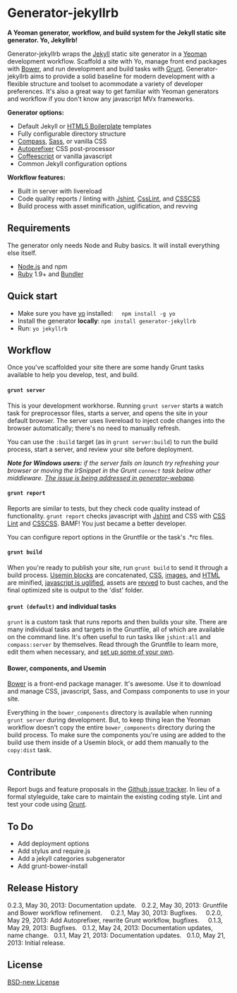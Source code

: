 # Generator-jekyllrb 

**A Yeoman generator, workflow, and build system for the Jekyll static site generator. Yo, Jekyllrb!**

Generator-jekyllrb wraps the [Jekyll](http://jekyllrb.com/) static site generator in a [Yeoman](http://yeoman.io/) development workflow. Scaffold a site with Yo, manage front end packages with [Bower](http://bower.io/), and run development and build tasks with [Grunt](http://gruntjs.com/). Generator-jekyllrb aims to provide a solid baseline for modern development with a flexible structure and toolset to acommodate a variety of developer preferences. It's also a great way to get familiar with Yeoman generators and workflow if you don't know any javascript MVx frameworks.

**Generator options:**

- Default Jekyll or [HTML5 Boilerplate](http://html5boilerplate.com/) templates
- Fully configurable directory structure
- [Compass](http://compass-style.org/), [Sass](http://sass-lang.com/), or vanilla CSS
- [Autoprefixer](https://github.com/ai/autoprefixer) CSS post-processor
- [Coffeescript](http://coffeescript.org/) or vanilla javascript
- Common Jekyll configuration options

**Workflow features:**

- Built in server with livereload
- Code quality reports / linting with [Jshint](http://www.jshint.com/), [CssLint](http://csslint.net/), and [CSSCSS](http://zmoazeni.github.io/csscss/)
- Build process with asset minification, uglification, and revving

## Requirements

The generator only needs Node and Ruby basics. It will install everything else itself.

- [Node.js](http://nodejs.org/) and npm
- [Ruby](http://www.ruby-lang.org/) 1.9+ and [Bundler](http://gembundler.com/) 

## Quick start

- Make sure you have [yo](https://github.com/yeoman/yo) installed:
    `npm install -g yo`
- Install the generator **locally**: `npm install generator-jekyllrb`
- Run: `yo jekyllrb`

## Workflow

Once you've scaffolded your site there are some handy Grunt tasks available to help you develop, test, and build.

#### `grunt server`

This is your development workhorse. Running `grunt server` starts a watch task for preprocessor files, starts a server, and opens the site in your default browser. The server uses livereload to inject code changes into the browser automatically; there's no need to manually refresh.

You can use the `:build` target (as in `grunt server:build`) to run the build process, start a server, and review your site before deployment.

*__Note for Windows users:__ if the server fails on launch try refreshing your browser or moving the lrSnippet in the Grunt `connect` task below other middleware. [The issue is being addressed in generator-webapp](https://github.com/yeoman/generator-webapp/issues/63).* 

#### `grunt report`

Reports are similar to tests, but they check code quality instead of functionality. `grunt report` checks javascript with [Jshint](http://www.jshint.com/) and CSS with [CSS Lint](http://csslint.net/) and [CSSCSS](http://zmoazeni.github.io/csscss/). BAMF! You just became a better developer. 

You can configure report options in the Gruntfile or the task's .\*rc files.

#### `grunt build`

When you're ready to publish your site, run `grunt build` to send it through a build process. [Usemin blocks](https://github.com/yeoman/grunt-usemin#the-useminprepare-task) are concatenated, [CSS](https://github.com/gruntjs/grunt-contrib-cssmin), [images](https://github.com/gruntjs/grunt-contrib-imagemin), and [HTML](https://github.com/gruntjs/grunt-contrib-htmlmin) are minified, [javascript is uglified](https://github.com/gruntjs/grunt-contrib-uglify), assets are [revved](https://github.com/cbas/grunt-rev) to bust caches, and the final optimized site is output to the 'dist' folder. 

#### `grunt (default)` and individual tasks

`grunt` is a custom task that runs reports and then builds your site. There are many individual tasks and targets in the Gruntfile, all of which are available on the command line. It's often useful to run tasks like `jshint:all` and `compass:server` by themselves. Read through the Gruntfile to learn more, edit them when necessary, and [set up some of your own](http://gruntjs.com/configuring-tasks).
 
#### Bower, components, and Usemin

[Bower](http://bower.io/) is a front-end package manager. It's awesome. Use it to download and manage CSS, javascript, Sass, and Compass components to use in your site. 

Everything in the `bower_components` directory is available when running `grunt server` during development. But, to keep thing lean the Yeoman workflow doesn't copy the entire `bower_components` directory during the build process. To make sure the components you're using are added to the build use them inside of a Usemin block, or add them manually to the `copy:dist` task.

## Contribute

Report bugs and feature proposals in the [Github issue tracker](https://github.com/robwierzbowski/generator-jekyllrb/issues). In lieu of a formal styleguide, take care to maintain the existing coding style. Lint and test your code using [Grunt](https://github.com/gruntjs/grunt).

## To Do

- Add deployment options
- Add stylus and require.js
- Add a jekyll categories subgenerator
- Add grunt-bower-install

## Release History

0.2.3, May 30, 2013: Documentation update.   
0.2.2, May 30, 2013: Gruntfile and Bower workflow refinement.    
0.2.1, May 30, 2013: Bugfixes.    
0.2.0, May 29, 2013: Add Autoprefixer, rewrite Grunt workflow, bugfixes.    
0.1.3, May 29, 2013: Bugfixes.  
0.1.2, May 24, 2013: Documentation updates, name change.  
0.1.1, May 21, 2013: Documentation updates.  
0.1.0, May 21, 2013: Initial release.

## License
[BSD-new License](http://en.wikipedia.org/wiki/BSD_License)
